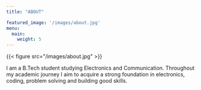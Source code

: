 ```yaml
---
title: "ABOUT"

featured_image: '/images/about.jpg'
menu:
  main:
    weight: 5
---
```

{{< figure src="/images/about.jpg" >}}

I am a B.Tech student studying Electronics and Communication. Throughout my academic journey I aim to acquire a strong foundation in electronics, coding, problem solving and building good skills.
